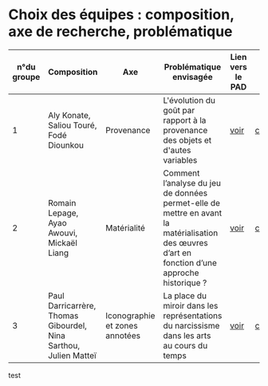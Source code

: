 # Choix des équipes : composition, axe de recherche, problématique

| n°du groupe 	| Composition 	| Axe 	| Problématique envisagée 	| Lien vers le PAD | Repo Github  | Support Slide
|- |-	|-	|-	|-	|- |- |
| 1 	|Aly Konate, Saliou Touré, Fodé Diounkou	| Provenance 	| L'évolution du goût par rapport à la provenance des objets et d'autes variables 	| [voir](https://annuel2.framapad.org/p/dathda_groupe1)  |   [consulter](https://zale-14.github.io/PROVENANCE_DES_OEUVRES/)    | [jour1](https://github.com/antoinecourtin/seminaire_M2_InfoCom_ParisNanterre_2021/blob/main/support_groupe/jour1/groupe1_20210504.pdf) ; [jour2](https://github.com/antoinecourtin/seminaire_M2_InfoCom_ParisNanterre_2021/blob/main/support_groupe/jour2/groupe1_20210505.pdf) ; jour3  ; final  |
| 2 	| Romain  Lepage, Ayao Awouvi, Mickaël Liang	| Matérialité 	| Comment l’analyse du jeu de données permet-elle de mettre en avant la matérialisation des œuvres d’art en fonction d’une approche historique ?	| [voir](https://annuel2.framapad.org/p/dathda_groupe2)    |  [consulter](https://228-ayao.github.io/Seminaire_projet_materialite/)   | [jour1](https://github.com/antoinecourtin/seminaire_M2_InfoCom_ParisNanterre_2021/blob/main/support_groupe/jour1/groupe2_20210504.pdf) ; [jour2](https://github.com/antoinecourtin/seminaire_M2_InfoCom_ParisNanterre_2021/blob/main/support_groupe/jour2/groupe2_20210505.pdf) ; jour3  ; final 
| 3 	| Paul Darricarrère, Thomas Gibourdel, Nina Sarthou, Julien Matteï  	| Iconographie et zones annotées 	| La place du miroir dans les représentations du narcissisme dans les arts au cours du temps| [voir](https://annuel2.framapad.org/p/dathda_groupe3)    |  [consulter](https://caiusjuliuscaesar.github.io/AnIm/)   | [jour1](https://github.com/antoinecourtin/seminaire_M2_InfoCom_ParisNanterre_2021/blob/main/support_groupe/jour1/groupe3_20210504.pdf) ; [jour2](https://github.com/antoinecourtin/seminaire_M2_InfoCom_ParisNanterre_2021/blob/main/support_groupe/jour2/groupe3_20210505.pdf) ; jour3  ; final 

test
